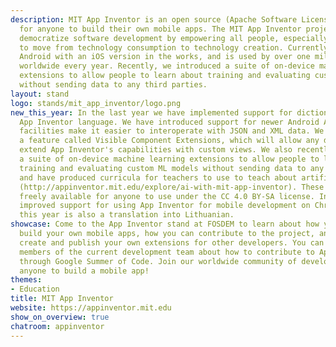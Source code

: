 ```yaml
---
description: MIT App Inventor is an open source (Apache Software License 2.0) platform
  for anyone to build their own mobile apps. The MIT App Inventor project seeks to
  democratize software development by empowering all people, especially young people,
  to move from technology consumption to technology creation. Currently it targets
  Android with an iOS version in the works, and is used by over one million people
  worldwide every year. Recently, we introduced a suite of on-device machine learning
  extensions to allow people to learn about training and evaluating custom ML models
  without sending data to any third parties.
layout: stand
logo: stands/mit_app_inventor/logo.png
new_this_year: In the last year we have implemented support for dictionaries in the
  App Inventor language. We have introduced support for newer Android APIs. These
  facilities make it easier to interoperate with JSON and XML data. We are also developing
  a feature called Visible Component Extensions, which will allow any developer to
  extend App Inventor's capabilities with custom views. We also recently introduced
  a suite of on-device machine learning extensions to allow people to learn about
  training and evaluating custom ML models without sending data to any third parties
  and have produced curricula for teachers to use to teach about artificial intelligence
  (http://appinventor.mit.edu/explore/ai-with-mit-app-inventor). These materials are
  freely available for anyone to use under the CC 4.0 BY-SA license. In 2020 we introduced
  improved support for using App Inventor for mobile development on Chromebooks. New
  this year is also a translation into Lithuanian.
showcase: Come to the App Inventor stand at FOSDEM to learn about how you can quickly
  build your own mobile apps, how you can contribute to the project, and how you can
  create and publish your own extensions for other developers. You can also talk with
  members of the current development team about how to contribute to App Inventor
  through Google Summer of Code. Join our worldwide community of developers to enable
  anyone to build a mobile app!
themes:
- Education
title: MIT App Inventor
website: https://appinventor.mit.edu
show_on_overview: true
chatroom: appinventor
---
```

